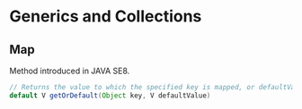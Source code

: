 # Generics and Collections

## Map

Method introduced in JAVA SE8.

```java
// Returns the value to which the specified key is mapped, or defaultValue if this map contains no mapping for the key.
default V getOrDefault(Object key, V defaultValue)
```
